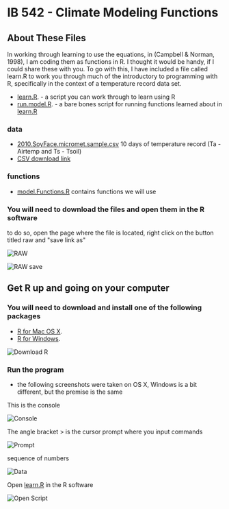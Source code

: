 IB 542 - Climate Modeling Functions
====================

About These Files
---------------------
In working through learning to use the equations, in (Campbell & Norman, 1998), I am coding them as functions in R.  I thought it would be handy, if I could share these with you.  To go with this, I have included a file called learn.R to work you through much of the introductory to programming with R, specifically in the context of a temperature record data set.

* [learn.R](http://github.com/bullfight/IB.542.code/blob/master/learn.R). - a script you can work through to learn using R
* [run.model.R](http://github.com/bullfight/IB.542.code/blob/master/run.model.R). - a bare bones script for running functions learned about in [learn.R](http://github.com/bullfight/IB.542.code/blob/master/learn.R)

### data
* [2010.SoyFace.micromet.sample.csv](http://github.com/bullfight/IB.542.code/blob/master/2010.SoyFace.micromet.sample.csv) 10 days of temperature record (Ta - Airtemp and Ts - Tsoil)
* [CSV download link](http://github.com/bullfight/IB.542.code/raw/master/2010.SoyFace.micromet.sample.csv)

### functions
* [model.Functions.R](http://github.com/bullfight/IB.542.code/blob/master/model.Functions.R) contains functions we will use

### You will need to download the files and open them in the R software

to do so, open the page where the file is located, right click on the button titled raw and "save link as"

![RAW](http://imgur.com/K1Ixy.png "Raw DL link")

![RAW save](http://imgur.com/iCNlJ.png "Raw DL link")


Get R up and going on your computer
---------------------

### You will need to download and install one of the following packages

* [R for Mac OS X](http://cran.r-project.org/bin/macosx/).
* [R for Windows](http://cran.r-project.org/bin/windows/base/).

![Download R](http://imgur.com/BX1Hq.png "R Download Link")

### Run the program
* the following screenshots were taken on OS X, Windows is a bit different, but the premise is the same


This is the console

![Console](http://imgur.com/zmvvv.png "R Console")

The angle bracket > is the cursor prompt where you input commands

![Prompt](http://imgur.com/csB2M.png "R Prompt")

sequence of numbers

![Data](http://imgur.com/yJckW.png "Input Data")

Open [learn.R](http://github.com/bullfight/IB.542.code/blob/master/learn.R) in the R software

![Open Script](http://imgur.com/OkbU6.png "R Script")




